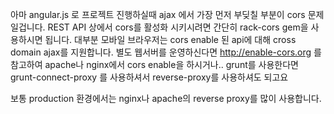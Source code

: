 아마 angular.js 로 프로젝트 진행하실때 ajax 에서 가장 먼저 부딪칠
부분이 cors 문제일겁니다. REST API 상에서 cors를 활성화 시키시려면
간단히 rack-cors gem을 사용하시면 됩니다. 대부분 모바일 브라우저는
cors enable 된 api에 대해 cross domain ajax를 지원합니다. 별도
웹서버를 운영하신다면 http://enable-cors.org 를 참고하여 apache나
nginx에서 cors enable을 하시거나.. grunt를 사용한다면
grunt-connect-proxy 를 사용하셔서 reverse-proxy를 사용하셔도 되고요

보통 production 환경에서는 nginx나 apache의 reverse proxy를 많이 사용합니다.
